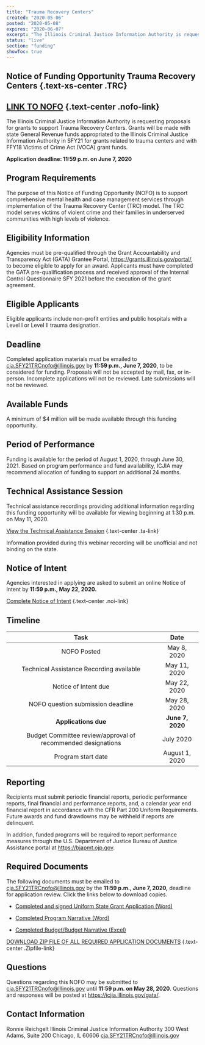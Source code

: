 ```yaml
---
title: "Trauma Recovery Centers"
created: "2020-05-06"
posted: "2020-05-08"
expires: "2020-06-07"
excerpt: "The Illinois Criminal Justice Information Authority is requesting proposals for grants to support Trauma Recovery Centers. Grants will be made with state General Revenue funds appropriated to the Illinois Criminal Justice Information Authority in SFY21 for grants related to trauma centers and with FFY18 Victims of Crime Act (VOCA) grant funds."
status: "live"
section: "funding"
showToc: true
---
```


## Notice of Funding Opportunity Trauma Recovery Centers  {.text-xs-center .TRC}

## [LINK TO NOFO](SFY21TRCNOFO.pdf) {.text-center .nofo-link}

The Illinois Criminal Justice Information Authority is requesting proposals for grants to support Trauma Recovery Centers. Grants will be made with state General Revenue funds appropriated to the Illinois Criminal Justice Information Authority in SFY21 for grants related to trauma centers and with FFY18 Victims of Crime Act (VOCA) grant funds. 

**Application deadline: 11:59 p.m. on June 7, 2020**

## Program Requirements

The purpose of this Notice of Funding Opportunity (NOFO) is to support comprehensive mental health and case management services through implementation of the Trauma Recovery Center (TRC) model. The TRC model serves victims of violent crime and their families in underserved communities with high levels of violence. 

## Eligibility Information

Agencies must be pre-qualified through the Grant Accountability and Transparency Act (GATA) Grantee Portal, https://grants.illinois.gov/portal/, to become eligible to apply for an award.  Applicants must have completed the GATA pre-qualification process and received approval of the Internal Control Questionnaire SFY 2021 before the execution of the grant agreement. 

## Eligible Applicants

Eligible applicants include non-profit entities and public hospitals with a Level I or Level II trauma designation.

## Deadline

Completed application materials must be emailed to cja.SFY21TRCnofo@Illinois.gov by **11:59 p.m., June 7, 2020**, to be considered for funding. Proposals will not be accepted by mail, fax, or in-person. Incomplete applications will not be reviewed. Late submissions will not be reviewed.

## Available Funds

A minimum of $4 million will be made available through this funding opportunity.  

## Period of Performance

Funding is available for the period of August 1, 2020, through June 30, 2021. Based on program performance and fund availability, ICJIA may recommend allocation of funding to support an additional 24 months. 

## Technical Assistance Session

Technical assistance recordings providing additional information regarding this funding opportunity will be available for viewing beginning at 1:30 p.m. on May 11, 2020. 

[View the Technical Assistance Session](https://www.youtube.com/channel/UCtZMzk8D3P4OixYTwsfPeKA) {.text-center .ta-link} 

Information provided during this webinar recording will be unofficial and not binding on the state.

## Notice of Intent

Agencies interested in applying are asked to submit an online Notice of Intent by **11:59 p.m., May 22, 2020.**

[Complete Notice of Intent](https://icjia.az1.qualtrics.com/jfe/form/SV_bkigApoM04e6o9D) {.text-center .noi-link}

## Timeline

|                           **Task**                        |      **Date**      |
| :-------------------------------------------------------: | :----------------: |
|                         NOFO Posted                       |   May 8, 2020  		 |
|            Technical Assistance Recording available       |   May 11, 2020     |
|                     Notice of Intent due                  |   May 22, 2020     |
|              NOFO question submission deadline            |   May 28, 2020     |
|                     **Applications due**                  |**June 7, 2020**|
|Budget Committee review/approval of recommended designations|   July 2020 |
|                      Program start date                   |   August 1, 2020  |

## Reporting

Recipients must submit periodic financial reports, periodic performance reports, final financial and performance reports, and, a calendar year end financial report in accordance with the CFR Part 200 Uniform Requirements. Future awards and fund drawdowns may be withheld if reports are delinquent.

In addition, funded programs will be required to report performance measures through the U.S. Department of Justice Bureau of Justice Assistance portal at https://bjapmt.ojp.gov.

## Required Documents

The following documents must be emailed to cja.SFY21TRCnofo@Illinois.gov by the **11:59 p.m., June 7, 2020,** deadline for application review. Click the links below to download copies.

- [Completed and signed Uniform State Grant Application (Word)](SFY21TRCAPPLICATION.docx) 

- [Completed Program Narrative (Word)](SFY21TRCNARRATIVE.docx) 

- [Completed Budget/Budget Narrative (Excel)](SFY21TRC.BUDGET.xlsx)

[DOWNLOAD ZIP FILE OF ALL REQUIRED APPLICATION DOCUMENTS](SFY21TRCZip.zip) {.text-center .Zipfile-link}

## Questions

Questions regarding this NOFO may be submitted to cja.SFY21TRCnofo@Illinois.gov until **11:59 p.m. on May 28, 2020**.  Questions and responses will be posted at https://icjia.illinois.gov/gata/.

## Contact Information

Ronnie Reichgelt
Illinois Criminal Justice Information Authority
300 West Adams, Suite 200
Chicago, IL 60606
cja.SFY21TRCnofo@Illinois.gov

